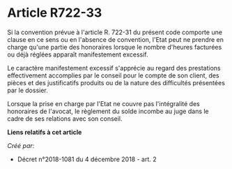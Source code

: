 # Article R722-33

Si la convention prévue à l'article R. 722-31 du présent code comporte une clause en ce sens ou en l'absence de convention,
l'Etat peut ne prendre en charge qu'une partie des honoraires lorsque le nombre d'heures facturées ou déjà réglées apparaît
manifestement excessif.

Le caractère manifestement excessif s'apprécie au regard des prestations effectivement accomplies par le conseil pour le
compte de son client, des pièces et des justificatifs produits ou de la nature des difficultés présentées par le dossier.

Lorsque la prise en charge par l'Etat ne couvre pas l'intégralité des honoraires de l'avocat, le règlement du solde incombe
au juge dans le cadre de ses relations avec son conseil.

**Liens relatifs à cet article**

_Créé par_:

  - Décret n°2018-1081 du 4 décembre 2018 - art. 2
